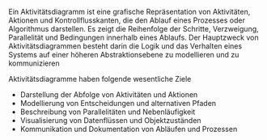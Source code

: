 Ein Aktivitätsdiagramm ist eine grafische Repräsentation von Aktivitäten, Aktionen und Kontrollflusskanten, die den Ablauf eines Prozesses oder Algorithmus darstellen. Es zeigt die Reihenfolge der Schritte, Verzweigung, Parallelität und Bedingungen innerhalb eines Ablaufs. Der Hauptzweck von Aktivitätsdiagrammen besteht darin die Logik und das Verhalten eines Systems auf einer höheren Abstraktionsebene zu modellieren und zu kommunizieren

Aktivitätsdiagramme haben folgende wesentliche Ziele

- Darstellung der Abfolge von Aktivitäten und Aktionen
- Modellierung von Entscheidungen und alternativen Pfaden
- Beschreibung von Parallelitäten und Nebenläufigkeit
- Visualisierung von Datenflüssen und Objektzuständen
- Kommunikation und Dokumentation von Abläufen und Prozessen